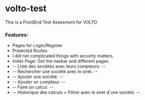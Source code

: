 # volto-test
This is a FrontEnd Test Assesment for VOLTO

<h3>Features: </h3>
<ul>
<li>Pages for Login/Register</li>
<li>Protected Routes</li>
<li>I did not complicated things with security matters.</li>
<li>Index Page: Got the navbar and different pages</li>
<li> -- Liste des sociétés avec leurs compteurs. -- </li>
<li> -- Rechercher une société avec le siret. -- </li>
<li> -- Ajouter une société. -- </li>
<li> -- Ajouter un compteur. -- </li>
<li> -- Faire un calcul. -- </li>
<li> -- Historique des calculs + Filtrer avec le siret d'une société. -- </li>
</ul>
